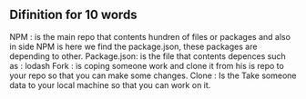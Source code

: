 ## Difinition for 10 words

NPM : is the main repo that contents hundren of files or packages and also in side NPM is here we find the package.json, these packages are depending to other. 
Package.json: is the file that contents depences such as : lodash
Fork : is coping someone work and clone it from his is repo to your repo so that you can make some changes.
Clone : Is the Take someone data to your local machine so that you can work on it.
 

